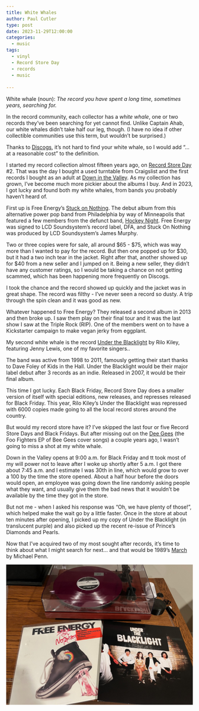 ```yaml
---
title: White Whales
author: Paul Cutler 
type: post 
date: 2023-11-29T12:00:00
categories:
  - music
tags:
  - vinyl
  - Record Store Day
  - records
  - music

---
```


White whale (noun): *The record you have spent a long time, sometimes years, searching for.*

In the record community, each collector has a *white whale*, one or two records they’ve been searching for yet cannot find.  Unlike Captain Ahab, our white whales didn’t take half our leg, though. (I have no idea if other collectible communities use this term, but wouldn’t be surprised.)

Thanks to [Discogs](https://www.discogs.com), it’s not hard to find your white whale, so I would add “…at a reasonable cost” to the definition.  

I started my record collection almost fifteen years ago, on [Record Store Day](https://recordstoreday.com/) #2.  That was the day I bought a used turntable from Craigslist and the first records I bought as an adult at [Down in the Valley](https://downinthevalley.com/).  As my collection has grown, I’ve become much more pickier about the albums I buy.    And in 2023, I got lucky and found both my white whales, from bands you probably haven’t heard of.

First up is Free Energy’s [Stuck on Nothing](https://www.discogs.com/master/251105-Free-Energy-Stuck-On-Nothing).  The debut album from this alternative power pop band from Philadelphia by way of Minneapolis that featured a few members from the defunct band, [Hockey Night](https://www.discogs.com/artist/615447-Hockey-Night). Free Energy was signed to LCD Soundsystem’s record label, DFA, and Stuck On Nothing was produced by LCD Soundsystem’s James Murphy.

Two or three copies were for sale, all around $65 - $75, which was way more than I wanted to pay for the record.  But then one popped up for $30, but it had a two inch tear in the jacket.  Right after that, another showed up for $40 from a new seller and I jumped on it.  Being a new seller, they didn’t have any customer ratings, so I would be taking a chance on not getting scammed, which has been happening more frequently on Discogs.  

I took the chance and the record showed up quickly and the jacket was in great shape.  The record was filthy - I’ve never seen a record so dusty.  A trip through the spin clean and it was good as new.

Whatever happened to Free Energy?  They released a second album in 2013 and then broke up.  I saw them play on their final tour and it was the last show I saw at the Triple Rock (RIP). One of the members went on to have a Kickstarter campaign to make vegan jerky from eggplant.  

My second white whale is the record [Under the Blacklight](https://www.discogs.com/release/29003119-Rilo-Kiley-Under-The-Blacklight) by Rilo Kiley, featuring Jenny Lewis, one of my favorite singers..  

The band was active from 1998 to 2011, famously getting their start thanks to Dave Foley of Kids in the Hall.  Under the Blacklight would be their major label debut after 3 records as an indie.  Released in 2007, it would be their final album.

This time I got lucky.  Each Black Friday, Record Store Day does a smaller version of itself with special editions, new releases, and represses released for Black Friday.  This year, Rilo Kiley’s Under the Blacklight was repressed with 6000 copies made going to all the local record stores around the country.

But would my record store have it? I’ve skipped the last four or five Record Store Days and Black Fridays.  But after missing out on the [Dee Gees](https://www.discogs.com/artist/9680041-Dee-Gees-2) (the Foo Fighters EP of Bee Gees cover songs) a couple years ago, I wasn’t going to miss a shot at my white whale.

Down in the Valley opens at 9:00 a.m. for Black Friday and tt took most of my will power not to leave after I woke up shortly after 5 a.m. I got there about 7:45 a.m. and I estimate I was 30th in line, which would grow to over a 100 by the time the store opened.  About a half hour before the doors would open, an employee was going down the line randomly asking people what they want, and usually give them the bad news that it wouldn’t be available by the time they got in the store.

But not me - when I asked his response was “Oh, we have plenty of those!”, which helped make the wait go by a little faster.  Once in the store at about ten minutes after opening, I picked up my copy of Under the Blacklight (in translucent purple) and also picked up the recent re-issue of Prince’s Diamonds and Pearls.

Now that I’ve acquired two of my most sought after records, it’s time to think about what I might search for next... and that would be 1989’s [March](https://www.discogs.com/release/1786919-Michael-Penn-March) by Michael Penn.

![In front of my record player lay two albums, on the left Free Energy's Stuck on Nothing and on the right, Rilo Kiley's Under the Blacklight](white-whales.jpeg)